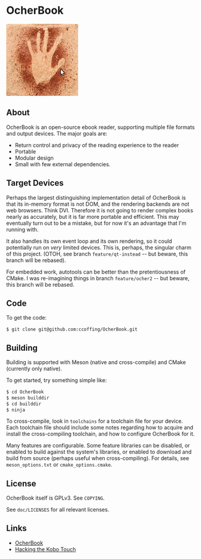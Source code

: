 # OcherBook

![Ocher handprint](doc/hand.png)

## About

OcherBook is an open-source ebook reader, supporting multiple file formats and
output devices.  The major goals are:

- Return control and privacy of the reading experience to the reader
- Portable
- Modular design
- Small with few external dependencies.

## Target Devices

Perhaps the largest distinguishing implementation detail of OcherBook is that
its in-memory format is not DOM, and the rendering backends are not web
browsers.  Think DVI.  Therefore it is not going to render complex books nearly
as accurately, but it is far more portable and efficient.  This may eventually
turn out to be a mistake, but for now it's an advantage that I'm running with.

It also handles its own event loop and its own rendering, so it could
potentially run on _very_ limited devices.  This is, perhaps, the singular charm
of this project.  (OTOH, see branch `feature/qt-instead` -- but beware, this
branch will be rebased).

For embedded work, autotools can be better than the pretentiousness of CMake.  I
was re-imagining things in branch `feature/ocher2` -- but beware, this branch
will be rebased.

## Code

To get the code:

    $ git clone git@github.com:ccoffing/OcherBook.git

## Building

Building is supported with Meson (native and cross-compile) and CMake
(currently only native).

To get started, try something simple like:

    $ cd OcherBook
    $ meson builddir
    $ cd builddir
    $ ninja

To cross-compile, look in `toolchains` for a toolchain file for your
device.  Each toolchain file should include some notes regarding how to acquire
and install the cross-compiling toolchain, and how to configure OcherBook for it.

Many features are configurable.  Some feature libraries can be disabled, or
enabled to build against the system's libraries, or enabled to download and
build from source (perhaps useful when cross-compiling).  For details, see
`meson_options.txt` or `cmake_options.cmake`.

## License

OcherBook itself is GPLv3.  See `COPYING`.

See `doc/LICENSES` for all relevant licenses.

## Links

- [OcherBook](http://uscoffings.net/tech/ocherbook)
- [Hacking the Kobo Touch](http://uscoffings.net/tech/embedded/kobo-touch)

